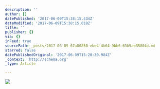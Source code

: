 ```yaml
---
description: ''
author: []
datePublished: '2017-06-09T15:38:15.434Z'
dateModified: '2017-06-09T15:38:15.018Z'
title: ''
publisher: {}
via: {}
inFeed: true
sourcePath: _posts/2017-06-09-67a80850-ebe4-4b64-9bb6-63b5ae35804d.md
starred: false
datePublishedOriginal: '2017-06-09T15:20:30.984Z'
_context: 'http://schema.org'
_type: Article

---
```

![](https://the-grid-user-content.s3-us-west-2.amazonaws.com/a6d7d6c1-c888-4bb9-8ae9-d53a52facd51.jpg)